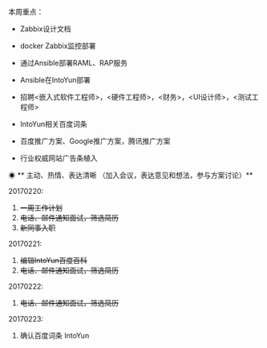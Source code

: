 本周重点：

* Zabbix设计文档

* docker Zabbix监控部署

* 通过Ansible部署RAML、RAP服务

* Ansible在IntoYun部署

* 招聘&lt;嵌入式软件工程师&gt;，&lt;硬件工程师&gt;，&lt;财务&gt;，&lt;UI设计师&gt;，&lt;测试工程师&gt;

* IntoYun相关百度词条

* 百度推广方案、Google推广方案，腾讯推广方案

* 行业权威网站广告条植入

◉ ** 主动、热情、表达清晰 （加入会议，表达意见和想法，参与方案讨论）**

20170220:

1. ~~一周工作计划~~
2. ~~电话、邮件通知面试，筛选简历~~
3. ~~新同事入职~~

20170221:

1. ~~编辑IntoYun百度百科~~
2. ~~电话、邮件通知面试，筛选简历~~

20170222:

1. ~~电话、邮件通知面试，筛选简历~~

20170223:

1. 确认百度词条 IntoYun 



